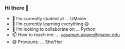 ### Hi there 👋
- 🔭 I’m currently student at ... UMaine
- 🌱 I’m currently learning everything 😄 
- 👯 I’m looking to collaborate on ... Python
- 📫 How to reach me: ... yasaman.asiaee@maine.edu
- 😄 Pronouns: ... She/Her




<!--
**yasiaee/yasiaee** is a ✨ _special_ ✨ repository because its `README.md` (this file) appears on your GitHub profile.

Here are some ideas to get you started:

- 🔭 I’m currently student at ... UMaine
- 🌱 I’m currently learning ... Deep learning 
- 👯 I’m looking to collaborate on ... Python
- 📫 How to reach me: ... yasaman.asiaee@maine.edu
- 😄 Pronouns: ... She/Her
-->

